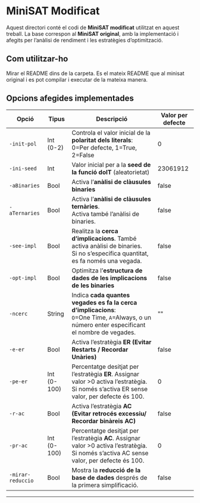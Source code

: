 # MiniSAT Modificat

Aquest directori conté el codi de **MiniSAT modificat** utilitzat en aquest treball. La base correspon al **MiniSAT original**, amb la implementació i afegits per l’anàlisi de rendiment i les estratègies d’optimització.

## Com utilitzar-ho
Mirar el README dins de la carpeta. Es el mateix README que al minisat original i es pot compilar i executar de la mateixa manera.

## Opcions afegides implementades

| Opció | Tipus | Descripció | Valor per defecte |
|---|---|---|---|
| `-init-pol` | Int (0-2) | Controla el valor inicial de la **polaritat dels literals**:<br>0=Per defecte, 1=True, 2=False | 0 |
| `-ini-seed` | Int | Valor inicial per a la **seed de la funció doIT** (aleatorietat) | 23061912 |
| `-aBinaries` | Bool | Activa l’**anàlisi de clàusules binaries** | false |
| `-aTernaries` | Bool | Activa l’**anàlisi de clàusules ternàries**.<br>Activa també l’anàlisi de binaries. | false |
| `-see-impl` | Bool | Realitza la **cerca d’implicacions**. També activa anàlisi de binaries.<br>Si no s’especifica quantitat, es fa només una vegada. | false |
| `-opt-impl` | Bool | Optimitza l’**estructura de dades de les implicacions de les binaries** | false |
| `-ncerc` | String | Indica **cada quantes vegades es fa la cerca d’implicacions**:<br>`O`=One Time, `A`=Always, o un número enter especificant el nombre de vegades. | "" |
| `-e-er` | Bool | Activa l’estratègia **ER (Evitar Restarts / Recordar Unàries)** | false |
| `-pe-er` | Int (0-100) | Percentatge desitjat per l’estratègia **ER**. Assignar valor >0 activa l’estratègia. Si només s’activa ER sense valor, per defecte és 100. | 0 |
| `-r-ac` | Bool | Activa l’estratègia **AC (Evitar retrocés excessiu/ Recordar binàreis AC)** | false |
| `-pr-ac` | Int (0-100) | Percentatge desitjat per l’estratègia **AC**. Assignar valor >0 activa l’estratègia. Si només s’activa AC sense valor, per defecte és 100. | 0 |
| `-mirar-reduccio` | Bool | Mostra la **reducció de la base de dades** després de la primera simplificació. | false |

---

